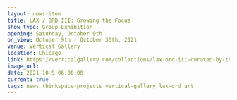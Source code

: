 ```yaml
---
layout: news-item
title: LAX / ORD III: Growing the Focus
show_type: Group Exhibition
opening: Saturday, October 9th
on_view: October 9th - October 30th, 2021
venue: Vertical Gallery
location: Chicago
link: https://verticalgallery.com/collections/lax-ord-iii-curated-by-thinkspace
image_url:
date: 2021-10-9 06:00:00
current: true
tags: news thinkspace-projects vertical-gallery lax-ord art 
---
```

